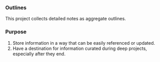 
### Outlines

This project collects detailed notes as aggregate outlines.

### Purpose

1. Store information in a way that can be easily referenced or updated.
2. Have a destination for information curated during deep projects, especially after they end.
